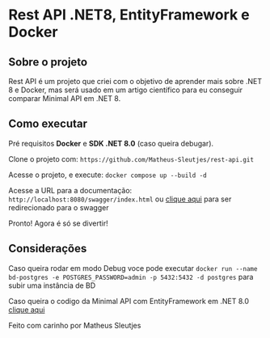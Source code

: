 # Rest API .NET8, EntityFramework e Docker

## Sobre o projeto 

Rest API é um projeto que criei com o objetivo de aprender mais sobre .NET 8 e Docker, mas será usado em um artigo científico para eu conseguir comparar Minimal API em .NET 8.

## Como executar

Pré requisitos **Docker** e **SDK .NET 8.0** (caso queira debugar).

Clone o projeto com: `https://github.com/Matheus-Sleutjes/rest-api.git`

Acesse o projeto, e execute: `docker compose up --build -d`

Acesse a URL para a documentação: `http://localhost:8080/swagger/index.html` ou [clique aqui](http://localhost:8080/swagger/index.html) para ser redirecionado para o swagger

Pronto! Agora é só se divertir!

## Considerações

Caso queira rodar em modo Debug voce pode executar `docker run --name bd-postgres -e POSTGRES_PASSWORD=admin -p 5432:5432 -d postgres` para subir uma instância de BD

Caso queira o codigo da Minimal API com EntityFramework em .NET 8.0 [clique aqui](https://github.com/Matheus-Sleutjes/minimal-api-ef)

Feito com carinho por Matheus Sleutjes